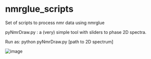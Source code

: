   # nmrglue_scripts
  

Set of scripts to process nmr data using nmrglue

pyNmrDraw.py :  a (very) simple tool with sliders to phase 2D spectra. 

Run as: python pyNmrDraw.py [path to 2D spectrum]

![image](https://github.com/karamanoslab/nmrglue_scripts/assets/118688626/b8834c0c-93d5-4131-a355-383de2437f6a)




